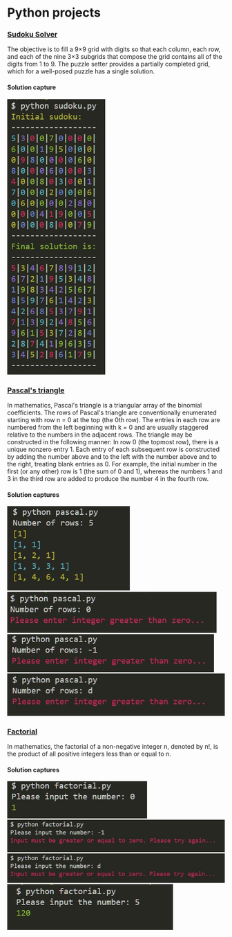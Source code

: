 # Python projects

### [Sudoku Solver](Sudoku/sudoku.py)

The objective is to fill a 9×9 grid with digits so that each column, each row, and each of the nine 3×3 subgrids that compose the grid contains all of the digits from 1 to 9. The puzzle setter provides a partially completed grid, which for a well-posed puzzle has a single solution.

#### Solution capture
![Solution capture](Sudoku/sudoku.JPG?raw=true "Solution capture")

### [Pascal's triangle](Pascal's_triangle/pascal.py)

In mathematics, Pascal's triangle is a triangular array of the binomial coefficients. The rows of Pascal's triangle are conventionally enumerated starting with row n = 0 at the top (the 0th row). The entries in each row are numbered from the left beginning with k = 0 and are usually staggered relative to the numbers in the adjacent rows. The triangle may be constructed in the following manner: In row 0 (the topmost row), there is a unique nonzero entry 1. Each entry of each subsequent row is constructed by adding the number above and to the left with the number above and to the right, treating blank entries as 0. For example, the initial number in the first (or any other) row is 1 (the sum of 0 and 1), whereas the numbers 1 and 3 in the third row are added to produce the number 4 in the fourth row.

#### Solution captures

![Solution capture](Pascal's_triangle/1.JPG?raw=true "Solution capture")
![Solution capture](Pascal's_triangle/2.JPG?raw=true "Solution capture")
![Solution capture](Pascal's_triangle/3.JPG?raw=true "Solution capture")
![Solution capture](Pascal's_triangle/4.JPG?raw=true "Solution capture")

### [Factorial](Factorial/factorial.py)

In mathematics, the factorial of a non-negative integer n, denoted by n!, is the product of all positive integers less than or equal to n.

#### Solution captures

![Solution capture](Factorial/1.JPG?raw=true "Solution capture")
![Solution capture](Factorial/2.JPG?raw=true "Solution capture")
![Solution capture](Factorial/3.JPG?raw=true "Solution capture")
![Solution capture](Factorial/4.JPG?raw=true "Solution capture")